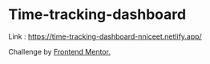 # Time-tracking-dashboard

Link : https://time-tracking-dashboard-nniceet.netlify.app/

Challenge by [Frontend Mentor.](https://www.frontendmentor.io/challenges)
